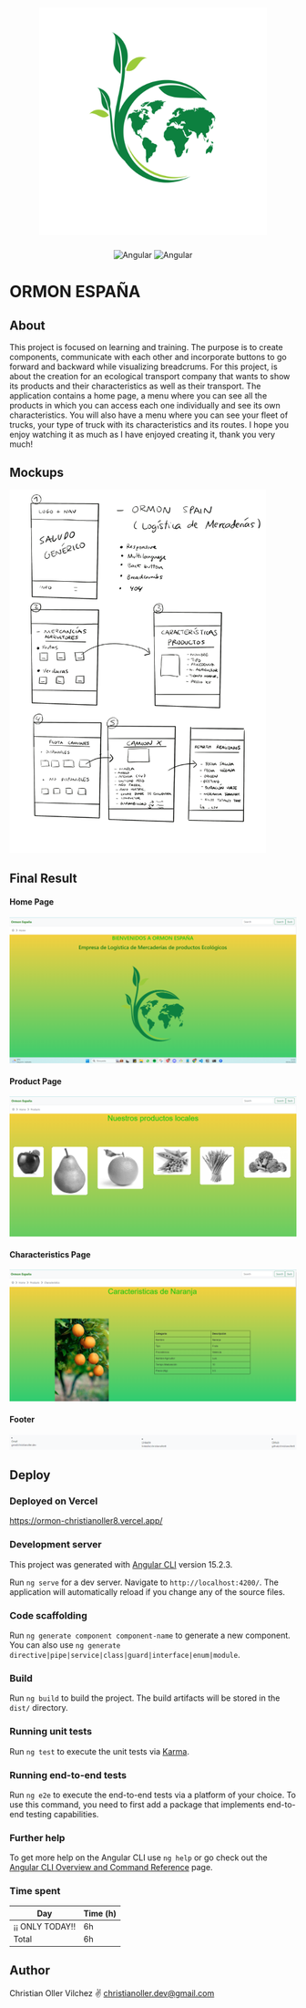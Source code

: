 <h1 align="center">
  <br>
  <img src="src/assets/logo.png" alt="ECO-logo" width="400"></img>
  <br>
</h1>
<p align="center">
<img src="https://img.shields.io/badge/Angular-DD0031?style=for-the-badge&logo=angular&logoColor=white" alt="Angular">
<img src="https://img.shields.io/badge/TypeScript-007ACC?style=for-the-badge&logo=typescript&logoColor=white" alt="Angular">
</p>

# ORMON ESPAÑA

## About

This project is focused on learning and training. The purpose is to create components, communicate with each other and incorporate buttons to go forward and backward while visualizing breadcrums.
For this project, is about the creation for an ecological transport company that wants to show its products and their characteristics as well as their transport.
The application contains a home page, a menu where you can see all the products in which you can access each one individually and see its own characteristics.
You will also have a menu where you can see your fleet of trucks, your type of truck with its characteristics and its routes.
I hope you enjoy watching it as much as I have enjoyed creating it, thank you very much!

## Mockups

<img src="src/assets/mockup.jpg" width="450" >

## Final Result

#### Home Page

![Home-Page](./src/assets/screenshot1.png)

#### Product Page

![Home-Page](./src/assets/screenshot2.png)

#### Characteristics Page

![Home-Page](./src/assets/screenshot3.png)

#### Footer

![Home-Page](./src/assets/screenshot4.png)

## Deploy

### Deployed on Vercel

https://ormon-christianoller8.vercel.app/

### Development server

This project was generated with [Angular CLI](https://github.com/angular/angular-cli) version 15.2.3.

Run `ng serve` for a dev server. Navigate to `http://localhost:4200/`. The application will automatically reload if you change any of the source files.

### Code scaffolding

Run `ng generate component component-name` to generate a new component. You can also use `ng generate directive|pipe|service|class|guard|interface|enum|module`.

### Build

Run `ng build` to build the project. The build artifacts will be stored in the `dist/` directory.

### Running unit tests

Run `ng test` to execute the unit tests via [Karma](https://karma-runner.github.io).

### Running end-to-end tests

Run `ng e2e` to execute the end-to-end tests via a platform of your choice. To use this command, you need to first add a package that implements end-to-end testing capabilities.

### Further help

To get more help on the Angular CLI use `ng help` or go check out the [Angular CLI Overview and Command Reference](https://angular.io/cli) page.

### Time spent

| Day             | Time (h) |
| --------------- | -------- |
| ¡¡ ONLY TODAY!! | 6h       |
| Total           | 6h       |

## Author

Christian Oller Vilchez ✌️
christianoller.dev@gmail.com

